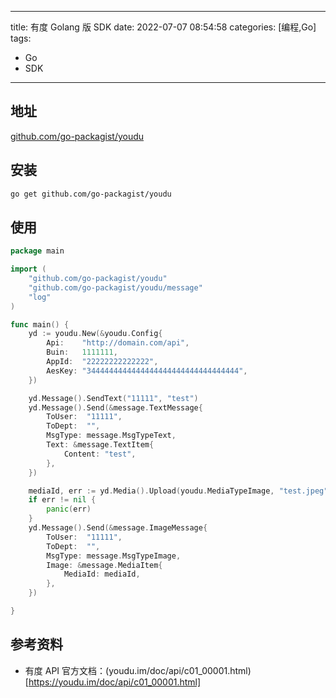 ----
title: 有度 Golang 版 SDK
date: 2022-07-07 08:54:58
categories: [编程,Go]
tags: 
- Go
- SDK
----

## 地址

[github.com/go-packagist/youdu](https://github.com/go-packagist/youdu)

## 安装

```bash
go get github.com/go-packagist/youdu
```

<!-- more -->

## 使用

```go
package main

import (
    "github.com/go-packagist/youdu"
    "github.com/go-packagist/youdu/message"
    "log"
)

func main() {
    yd := youdu.New(&youdu.Config{
        Api:    "http://domain.com/api",
        Buin:   1111111,
        AppId:  "22222222222222",
        AesKey: "3444444444444444444444444444444444",
    })

    yd.Message().SendText("11111", "test")
    yd.Message().Send(&message.TextMessage{
        ToUser:  "11111",
        ToDept:  "",
        MsgType: message.MsgTypeText,
        Text: &message.TextItem{
            Content: "test",
        },
    })

    mediaId, err := yd.Media().Upload(youdu.MediaTypeImage, "test.jpeg")
    if err != nil {
        panic(err)
    }
    yd.Message().Send(&message.ImageMessage{
        ToUser:  "11111",
        ToDept:  "",
        MsgType: message.MsgTypeImage,
        Image: &message.MediaItem{
            MediaId: mediaId,
        },
    })

}
```

## 参考资料

- 有度 API 官方文档：(youdu.im/doc/api/c01_00001.html)[https://youdu.im/doc/api/c01_00001.html]
